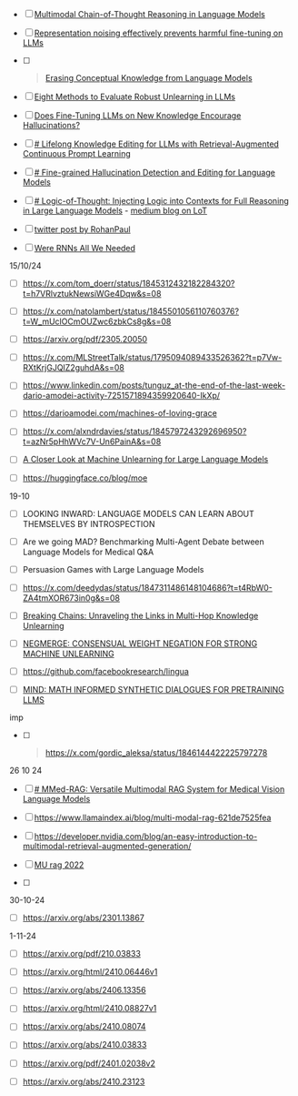 - [ ] [Multimodal Chain-of-Thought Reasoning in Language Models](https://arxiv.org/abs/2302.00923#:~:text=Large%20language%20models%20(LLMs)%20have,rationale%20to%20infer%20the%20answer.)

- [ ] [Representation noising effectively prevents harmful fine-tuning on LLMs](https://arxiv.org/abs/2405.14577)

- [ ] > [Erasing Conceptual Knowledge from Language Models](https://arxiv.org/abs/2410.02760)

- [ ] [Eight Methods to Evaluate Robust Unlearning in LLMs](https://arxiv.org/abs/2402.16835)

- [ ] [Does Fine-Tuning LLMs on New Knowledge Encourage Hallucinations?](https://arxiv.org/abs/2405.05904)

- [ ] [# Lifelong Knowledge Editing for LLMs with Retrieval-Augmented Continuous Prompt Learning](https://arxiv.org/abs/2405.03279)

- [ ] [# Fine-grained Hallucination Detection and Editing for Language Models](https://arxiv.org/abs/2401.06855)

- [ ] [# Logic-of-Thought: Injecting Logic into Contexts for Full Reasoning in Large Language Models](https://arxiv.org/abs/2409.17539) -  [medium blog on LoT]( https://medium.com/@techsachin/logic-of-thought-prompting-approach-leveraging-propositional-logic-to-enhance-logical-reasoning-f15fe50d909a) 

- [ ] [twitter post by RohanPaul](https://x.com/rohanpaul_ai/status/1842366845040398409)

- [ ] [Were RNNs All We Needed](https://arxiv.org/abs/2410.01201)

15/10/24
- [ ] https://x.com/tom_doerr/status/1845312432182284320?t=h7VRlvztukNewsiWGe4Dqw&s=08

- [ ] https://x.com/natolambert/status/1845501056110760376?t=W_mUclOCmOUZwc6zbkCs8g&s=08

- [ ] https://arxiv.org/pdf/2305.20050

- [ ] https://x.com/MLStreetTalk/status/1795094089433526362?t=p7Vw-RXtKrjGJQIZ2guhdA&s=08



- [ ] https://www.linkedin.com/posts/tunguz_at-the-end-of-the-last-week-dario-amodei-activity-7251571894359920640-IkXp/

- [ ] https://darioamodei.com/machines-of-loving-grace

- [ ] https://x.com/alxndrdavies/status/1845797243292696950?t=azNr5pHhWVc7V-Un6PainA&s=08

- [ ] [A Closer Look at Machine Unlearning for Large Language Models](https://arxiv.org/abs/2410.08109)

- [ ] https://huggingface.co/blog/moe


19-10

- [ ] LOOKING INWARD: LANGUAGE MODELS CAN LEARN ABOUT THEMSELVES BY INTROSPECTION

- [ ] Are we going MAD? Benchmarking Multi-Agent Debate between Language Models for Medical Q&A

- [ ] Persuasion Games with Large Language Models


- [ ] https://x.com/deedydas/status/1847311486148104686?t=t4RbW0-ZA4tmXOR673in0g&s=08


- [ ] [Breaking Chains: Unraveling the Links in Multi-Hop Knowledge Unlearning](https://arxiv.org/pdf/2410.13274)

- [ ] [NEGMERGE: CONSENSUAL WEIGHT NEGATION FOR STRONG MACHINE UNLEARNING](https://arxiv.org/pdf/2410.05583)

- [ ] https://github.com/facebookresearch/lingua

- [ ] [MIND: MATH INFORMED SYNTHETIC DIALOGUES FOR PRETRAINING LLMS](https://arxiv.org/pdf/2410.12881)


imp
- [ ] >https://x.com/gordic_aleksa/status/1846144422225797278



26 10 24
- [ ] [# MMed-RAG: Versatile Multimodal RAG System for Medical Vision Language Models](https://arxiv.org/abs/2410.13085)

- [ ] https://www.llamaindex.ai/blog/multi-modal-rag-621de7525fea

- [ ] https://developer.nvidia.com/blog/an-easy-introduction-to-multimodal-retrieval-augmented-generation/

- [ ] [MU rag 2022](https://arxiv.org/abs/2210.02928)

- [ ] 

30-10-24

- [ ] https://arxiv.org/abs/2301.13867


1-11-24

- [ ] https://arxiv.org/pdf/210.03833

- [ ] https://arxiv.org/html/2410.06446v1

- [ ] https://arxiv.org/abs/2406.13356

- [ ] https://arxiv.org/html/2410.08827v1

- [ ] https://arxiv.org/abs/2410.08074

- [ ] https://arxiv.org/abs/2410.03833

- [ ] https://arxiv.org/pdf/2401.02038v2

- [ ] https://arxiv.org/abs/2410.23123

